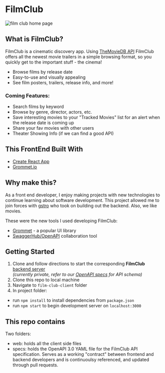 # FilmClub

![film club home page](https://i.imgur.com/P9q8Iy1.png)

## What is FilmClub?
FilmClub is a cinematic discovery app.  Using [TheMovieDB API](https://developers.themoviedb.org/3/getting-started/introduction) FilmClub offers all the newest movie trailers in a simple browsing format, so you quickly get to the important stuff - the cinema! 
- Browse films by release date
- Easy-to-use and visually appealing
- See film posters, trailers, release info, and more!

### Coming Features:
- Search films by keyword
- Browse by genre, director, actors, etc.
- Save interesting movies to your "Tracked Movies" list for an alert when the release date is coming up
- Share your fav movies with other users
- Theater Showing Info (if we can find a good API)


## This FrontEnd Built With
- [Create React App](https://github.com/facebook/create-react-app)
- [Grommet.io](https://v2.grommet.io/)


## Why make this?
As a front end developer, I enjoy making projects with new technologies to continue learning about software development.  This project allowed me to join forces with [gstro](https://github.com/gstro) who took on building out the backend.  Also, we like movies.

These were the new tools I used developing FilmClub:
- [Grommet](https://v2.grommet.io/) - a popular UI library  
- [SwaggerHub/OpenAPI](https://swagger.io/resources/open-api/) collaboration tool


## Getting Started

1. Clone and follow directions to start the corresponding **FilmClub** [backend server](https://github.com/gstro/film-club-server)   
*(currently private, refer to our [OpenAPI specs](https://github.com/wds9601/film-club/blob/main/specs/filmclub.yaml) for API schema)*
3. Clone this repo to local machine
2. Navigate to `film-club-client` folder
4. In project folder:
- run `npm install` to install dependencies from `package.json`
- run `npm start` to begin development server on `localhost:3000`


## This repo contains

Two folders:
  - web: holds all the client side files
  - specs: holds the OpenAPI 3.0 YAML file for the FilmClub API specification.  Serves as a working "contract" between frontend and backend developers and is continuoulsy referenced, and updated through pull requests.

